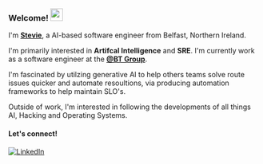 ### Welcome! <img src="https://emojis.slackmojis.com/emojis/images/1536351075/4594/blob-wave.gif" width="25"/>

I'm [**Stevie**](https://www.linkedin.com/in/steviepreston/), a AI-based software engineer from Belfast, Northern Ireland.

I'm primarily interested in **Artifcal Intelligence** and **SRE**.
I'm currently work as a software engineer at the [**@BT Group**](https://www.bt.com/about).

I'm fascinated by utilzing generative AI to help others teams solve route issues quicker and automate resoultions, via producing automation frameworks to help maintain SLO's.

Outside of work, I'm interested in following the developments of all things AI, Hacking and Operating Systems.

#### Let's connect!
[<img alt="LinkedIn" src="https://img.shields.io/badge/LinkedIn-%230E76A8.svg?&style=for-the-badge&logo=LinkedIn&logoColor=white" />](https://www.linkedin.com/in/steviepreston/)
